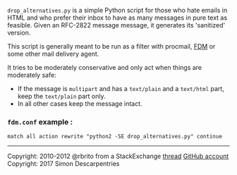 `drop_alternatives.py` is a simple Python script for those who hate emails in
HTML and who prefer their inbox to have as many messages in pure text as
feasible. Given an RFC-2822 message message, it generates its 'sanitized'
version.

This script is generally meant to be run as a filter with procmail,
[FDM](https://github.com/nicm/fdm) or some other mail delivery agent.

It tries to be moderately conservative and only act when things are
moderately safe:

* If the message is `multipart` and has a `text/plain` and a `text/html`
  part, keep the `text/plain` part only.
* In all other cases keep the message intact.

### `fdm.conf` example :

`match all action rewrite "python2 -SE drop_alternatives.py" continue`

***

Copyright: 2010-2012 @rbrito from a StackExchange [thread](https://codereview.stackexchange.com/questions/12967/script-to-drop-html-part-of-multipart-mixed-e-mails/12970) [GitHub account](https://github.com/rbrito) \
Copyright: 2017 Simon Descarpentries
